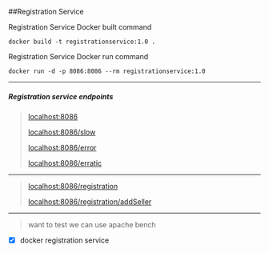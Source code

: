 
##Registration Service


Registration Service Docker built command
```shell script
docker build -t registrationservice:1.0 .
```

Registration Service Docker run command
```shell script
docker run -d -p 8086:8086 --rm registrationservice:1.0
```

***
##### Registration service endpoints
> [localhost:8086](http://localhost:8086)
>
> [localhost:8086/slow](http://localhost:8086/slow)
>
> [localhost:8086/error](http://localhost:8086/error)
>
> [localhost:8086/erratic](http://localhost:8086/erratic)
>
---
>
> [localhost:8086/registration](http://localhost:8086/registration)
>
> [localhost:8086/registration/addSeller](http://localhost:8086/registration/addSeller)
>
***

> want to test we can use apache bench


- [x] docker registration service